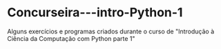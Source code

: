# Concurseira---intro-Python-1
Alguns exercícios e programas criados durante o curso de "Introdução à Ciência da Computação com Python parte 1"
